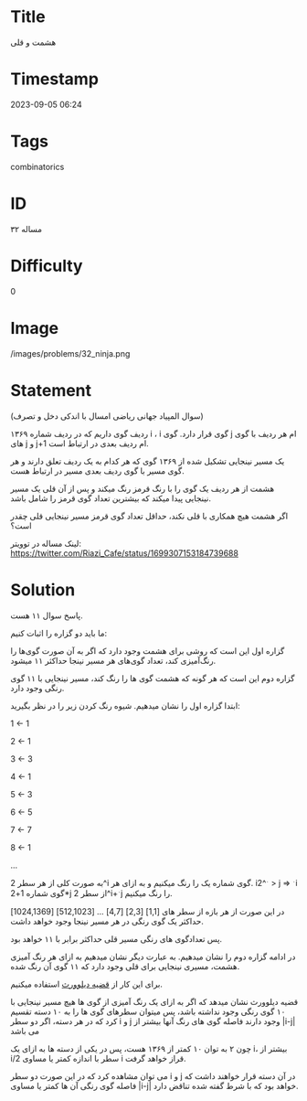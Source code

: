 # Title
هشمت و قلی
# Timestamp
2023-09-05 06:24
# Tags
combinatorics
# ID
مساله ۳۲
# Difficulty
0
# Image
/images/problems/32_ninja.png
# Statement
(سوال المپیاد جهانی ریاضی امسال با اندکی دخل و تصرف)

۱۳۶۹ ردیف گوی داریم که در ردیف شماره i ، i گوی قرار دارد. گوی j ام هر ردیف با گوی های j و j+1 ام ردیف بعدی در ارتباط است.

یک مسیر نینجایی تشکیل شده از ۱۳۶۹ گوی که هر کدام به یک ردیف تعلق دارند و هر گوی مسیر با گوی ردیف بعدی مسیر در ارتباط هست.

هشمت از هر ردیف یک گوی را با رنگ قرمز رنگ میکند و پس از آن قلی یک مسیر نینجایی پیدا میکند که بیشترین تعداد گوی قرمز را شامل باشد.

اگر هشمت هیچ همکاری با قلی نکند، حداقل تعداد گوی قرمز مسیر نینجایی قلی چقدر است؟

لینک مساله در توویتر: https://twitter.com/Riazi_Cafe/status/1699307153184739688

# Solution

پاسخ سوال ۱۱ هست.

ما باید دو گزاره را اثبات کنیم:

گزاره اول این است که روشی برای هشمت وجود دارد که اگر به آن صورت گوی‌ها را رنگ‌آمیزی کند، تعداد گوی‌های هر مسیر نینجا حداکثر ۱۱ میشود.

گزاره دوم این است که هر گونه که هشمت گوی ها را رنگ کند، مسیر نینجایی با ۱۱ گوی رنگی وجود دارد.

ابتدا گزاره اول را نشان میدهیم. شیوه رنگ کردن زیر را در نظر بگیرید:

1 ← 1

2 ← 1

3 ← 3

4 ← 1

5 ← 3

6 ← 5

7 ← 7

8 ← 1

...

به صورت کلی از هر سطر 2^i گوی شماره یک را رنگ میکنیم و به ازای هر.
i﮲^2 > j => ﮲i
گوی شماره 1+2*j از سطر
 2^i+﮲j
 را رنگ میکنیم.

در این صورت از هر بازه از سطر های
[1,1] [2,3] [4,7] … [512,1023] [1024,1369]
حداکثر یک گوی رنگی در هر مسیر نینجا وجود خواهد داشت.

پس تعدادگوی های رنگی مسیر قلی حداکثر برابر با ۱۱ خواهد بود.

در ادامه گزاره دوم را نشان میدهیم. به عبارت دیگر نشان میدهیم به ازای هر رنگ آمیزی هشمت، مسیری نینجایی برای قلی وجود دارد که ۱۱ گوی آن رنگ شده.

برای این کار از 
[قضیه دیلوورث](https://en.wikipedia.org/wiki/Dilworth%27s_theorem)
 استفاده میکنیم.

قضیه دیلوورث نشان میدهد که اگر به ازای یک رنگ آمیزی از گوی ها هیچ مسیر نینجایی با ۱۰ گوی رنگی وجود نداشته باشد، پس میتوان سطرهای گوی ها را به ۱۰ دسته تقسیم کرد که در هر دسته، اگر دو سطر i و j وجود دارند فاصله گوی های رنگ آنها بیشتر از |i-j| می باشد

چون ۲ به توان ۱۰ کمتر از ۱۳۶۹ هست، پس در یکی از دسته ها به ازای یک i، بیشتر از i/2 سطر با اندازه کمتر یا مساوی i قراز خواهد گرفت.

می توان مشاهده کرد که در این صورت دو سطر i و j در آن دسته قرار خواهند داشت که فاصله گوی رنگی آن ها کمتر یا مساوی |i-j| خواهد بود که با شرط گفته شده تناقض دارد.

